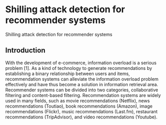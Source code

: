 # Shilling attack detection for recommender systems

Shilling attack detection for recommender systems

## Introduction

With the development of e-commerce, information overload is a serious problem [1]. As a kind of technology to generate recommendations by establishing a binary relationship between users and items, recommendation systems can alleviate the information overload problem effectively and have thus become a solution in information retrieval area. Recommender systems can be divided into two categories, collaborative filtering and content-based filtering. Recommendation systems are widely used in many fields, such as movie recommendations (Netflix), news recommendations (Toutiao), book recommendations (Amazon), image recommendations (Flickr), music recommendations (Last.fm), restaurant recommendations (TripAdvisor), and video recommendations (Youtube).